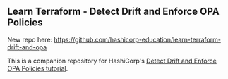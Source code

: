 ## Learn Terraform - Detect Drift and Enforce OPA Policies

New repo here: https://github.com/hashicorp-education/learn-terraform-drift-and-opa

This is a companion repository for HashiCorp's [Detect Drift and Enforce OPA
Policies
tutorial](https://learn.hashicorp.com/tutorials/terraform/drift-and-opa).
